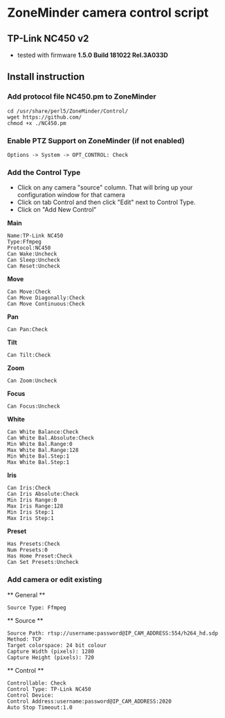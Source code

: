 # ZoneMinder camera control script

## TP-Link NC450 v2
* tested with firmware **1.5.0 Build 181022 Rel.3A033D**


## Install instruction
### Add protocol file NC450.pm to ZoneMinder
```
cd /usr/share/perl5/ZoneMinder/Control/
wget https://github.com/
chmod +x ./NC450.pm
```

### Enable PTZ Support on ZoneMinder (if not enabled)
```
Options -> System -> OPT_CONTROL: Check
```
### Add the Control Type
* Click on any camera "source" column. That will bring up your configuration window for that camera
* Click on tab Control and then click "Edit" next to Control Type.
* Click on "Add New Control"

**Main**
```
Name:TP-Link NC450
Type:Ffmpeg
Protocol:NC450
Can Wake:Uncheck
Can Sleep:Uncheck
Can Reset:Uncheck
```

**Move**
```
Can Move:Check
Can Move Diagonally:Check
Can Move Continuous:Check
```

**Pan**
```
Can Pan:Check
```

**Tilt**
```
Can Tilt:Check
```

**Zoom**
```
Can Zoom:Uncheck
```

**Focus**
```
Can Focus:Uncheck
```

**White**
```
Can White Balance:Check
Can White Bal.Absolute:Check
Min White Bal.Range:0
Max White Bal.Range:128
Min White Bal.Step:1
Max White Bal.Step:1
```

**Iris**
```
Can Iris:Check
Can Iris Absolute:Check
Min Iris Range:0
Max Iris Range:128
Min Iris Step:1
Max Iris Step:1
```

**Preset**
```
Has Presets:Check
Num Presets:0
Has Home Preset:Check
Can Set Presets:Uncheck
```

### Add camera or edit existing
** General **
```
Source Type: Ffmpeg
```
** Source **

```
Source Path: rtsp://username:password@IP_CAM_ADDRESS:554/h264_hd.sdp
Method: TCP
Target colorspace: 24 bit colour
Capture Width (pixels): 1280
Capture Height (pixels): 720
```

** Control **

```
Controllable: Check
Control Type: TP-Link NC450
Control Device:
Control Address:username:password@IP_CAM_ADDRESS:2020
Auto Stop Timeout:1.0
```

